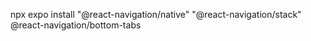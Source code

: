 npx expo install   "@react-navigation/native" "@react-navigation/stack"
@react-navigation/bottom-tabs





